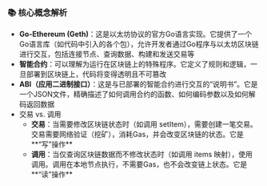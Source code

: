 ### 📚 核心概念解析
- **Go-Ethereum (Geth)**：这是以太坊协议的官方Go语言实现。它提供了一个Go语言库（如代码中引入的各个包），允许开发者通过Go程序与以太坊区块链进行交互，包括连接节点、查询数据、构建和发送交易等
- **智能合约**：可以理解为运行在区块链上的特殊程序。它定义了规则和逻辑，一旦部署到区块链上，代码将变得透明且不可篡改
- **ABI（应用二进制接口）**：这是与已部署的智能合约进行交互的“说明书”。它是一个JSON文件，精确描述了如何调用合约的函数、如何编码参数以及如何解码返回数据
- 交易 vs. 调用
  - **交易**：当需要修改区块链状态时（如调用 setItem），需要创建一笔交易。交易需要网络验证（挖矿），消耗Gas，并会改变区块链的状态。它是**“写”操作**
  - **调用**：当仅查询区块链数据而不修改状态时（如调用 items 映射），使用调用。调用在本地节点执行，不需要Gas，也不会改变链上状态。它是**“读”操作**